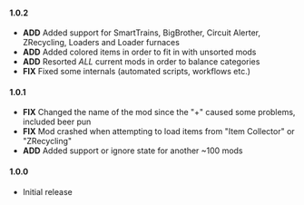 #### 1.0.2
- **ADD** Added support for SmartTrains, BigBrother, Circuit Alerter, ZRecycling, Loaders and Loader furnaces
- **ADD** Added colored items in order to fit in with unsorted mods
- **ADD** Resorted *ALL* current mods in order to balance categories
- **FIX** Fixed some internals (automated scripts, workflows etc.)

#### 1.0.1
- **FIX** Changed the name of the mod since the "+" caused some problems, included beer pun
- **FIX** Mod crashed when attempting to load items from "Item Collector" or "ZRecycling"
- **ADD** Added support or ignore state for another ~100 mods 

#### 1.0.0
- Initial release
